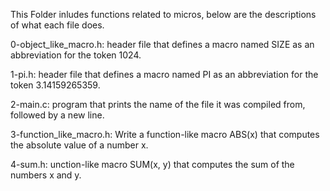 This Folder inludes functions related to micros, below are the descriptions of what each file does.

0-object_like_macro.h:
header file that defines a macro named SIZE as an abbreviation for the token 1024.

1-pi.h:
 header file that defines a macro named PI as an abbreviation for the token 3.14159265359.

2-main.c:
program that prints the name of the file it was compiled from, followed by a new line.

3-function_like_macro.h:
Write a function-like macro ABS(x) that computes the absolute value of a number x.

4-sum.h:
unction-like macro SUM(x, y) that computes the sum of the numbers x and y.
